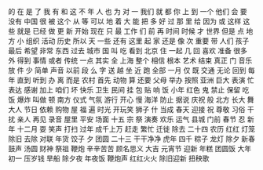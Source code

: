 的
在
是
了
我
有
和
这
不
年
人
也
为
对
一
我们
就
都
你
上
到
一个
他们
会
要
没有
中国
很
被
这个
从
等
可以
地
着
大
能
把
多
好
过
那
里
给
因为
或
这样
这些
就是
已经
做
更
新
开始
现在
只
最
工作
们
前
再
时间
时候
才
世界
但是
点
地方
小
组织
活动
历史
所以
天
一些
还有
这里
起
家
还是
像
次
重要
带
人们
孩子
最后
希望
非常
东西
过去
城市
国
叫
吃
看到
北京
住
一起
几
回
喜欢
准备
很多
外
得到
事情
或者
传统
一点
其实
全
上海
整个
相信
根本
艺术
结束
真正
门
音乐
放
件
少
简单
声音
以前
段
么
字
送
越
坐
近
跑
全部
一月
仅
既
交通
无论
回到
每年
直到
听到
办
离
而是
农村
首先
动物
算
还要
父母
举办
按照
亚洲
巨大
表演
忙
表达
感谢
加上
咱们
坏
快乐
卫生
民间
挂
包
贴
响
饭
小年
红色
鬼
禁止
保留
吃饭
爆炸
叫做
顿
南方
仪式
气氛
游行
开心
慢
海洋
防止
据说
庆祝
般
北方
长大
舞
大人
节日
依赖
购物
屋
福
遍
时光
开玩笑
狮子
什
当成
春天
迎接
祝
尊敬
习俗
干扰
亲人
再见
录音
屋里
平安
场面
十五
宗
祭
演奏
欢乐
运气
县城
门前
春节
忍
新年
十二月
耍
笑声
打扫
过年
成千上万
赶走
繁忙
迁徙
除去
二十四
农历
红红
灯笼
除旧
去除
对联
年货
饺子
夕
团圆
二十三
干干净净
虎年
四千
粽子
龙灯
除夕
新春
鼓声
汤圆
财神
祭祖
鞭炮
辛辛苦苦
顾名思义
大吉
元宵节
迎新
年糕
团圆饭
大年初一
压岁钱
旱船
除夕夜
年夜饭
鞭炮声
红红火火
除旧迎新
扭秧歌
 
